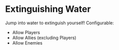 ﻿# Extinguishing Water
Jump into water to extinguish yourself!
Configurable:

 - Allow Players
 - Allow Allies (excluding Players)
 - Allow Enemies

